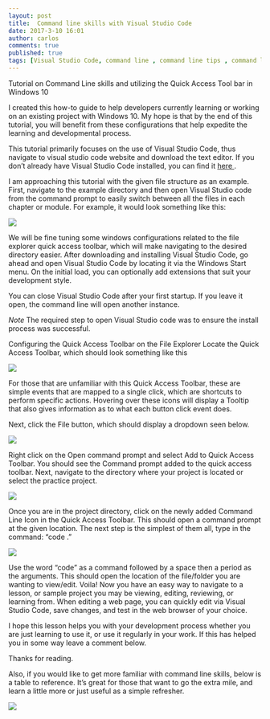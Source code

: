 ```yaml
---
layout: post
title:  Command line skills with Visual Studio Code
date: 2017-3-10 16:01
author: carlos
comments: true
published: true
tags: [Visual Studio Code, command line , command line tips , command line Visual Studio Code, Getting started with visual studio code ]
---
```

Tutorial on Command Line skills and utilizing the Quick Access Tool bar in Windows 10

I created this how-to guide to help developers currently learning or working on an existing project with Windows 10. My hope is that by the end of this tutorial, you will benefit from these configurations that help expedite the learning and developmental process.

This tutorial primarily focuses on the use of Visual Studio Code, thus navigate to visual studio code website and download the text editor. If you don’t already have Visual Studio Code installed, you can find it  <a href=https://code.visualstudio.com/> here </a>. 

I am approaching this tutorial with the given file structure as an example.  First, navigate to the example directory and then open Visual Studio code from the command prompt to easily switch between all the files in each chapter or module. For example, it would look something like this:

<img src="/images/2017-3-10/tutorialPic1.png"/>


We will be fine tuning some windows configurations related to the file explorer quick access toolbar, which will make navigating to the desired directory easier.
After downloading and installing Visual Studio Code, go ahead and open Visual Studio Code by locating it via the Windows Start menu. On the initial load, you can optionally add extensions that suit your development style.

You can close Visual Studio Code after your first startup. If you leave it open, the command line will open another instance.

*Note* The required step to open Visual Studio code was to ensure the install process was successful.


Configuring the Quick Access Toolbar on the File Explorer
Locate the Quick Access Toolbar, which should look something like this

<img src="/images/2017-3-10/quickAccesstoolbarhighlight.png"/>

For those that are unfamiliar with this Quick Access Toolbar, these are simple events that are mapped to a single click, which are shortcuts to perform specific actions. Hovering over these icons will display a Tooltip that also gives information as to what each button click event does. 

Next, click the File button, which should display a dropdown seen below.

<img src="/images/2017-3-10/commandhighlightFile.png"/>

Right click on the Open command prompt and select Add to Quick Access Toolbar. You should see the Command prompt added to the quick access toolbar. Next, navigate to the directory where your project is located or select the practice project.

<img src="/images/2017-3-10/addQAT.png"/>

Once you are in the project directory, click on the newly added Command Line Icon in the Quick Access Toolbar. This should open a command prompt at the given location. The next step is the simplest of them all, type in the command: “code .”

<img src="/images/2017-3-10/commandlinesample.png"/>

Use the word “code” as a command followed by a space then a period as the arguments. This should open the location of the file/folder you are wanting to view/edit. Voila!  Now you have an easy way to navigate to a lesson, or sample project you may be viewing, editing, reviewing, or learning from. When editing a web page, you can quickly edit via Visual Studio Code, save changes, and test in the web browser of your choice.

I hope this lesson helps you with your development process whether you are just learning to use it, or use it regularly in your work. If this has helped you in some way leave a comment below.

Thanks for reading.

Also, if you would like to get more familiar with command line skills, below is a table to reference. It’s great for those that want to go the extra mile, and learn a little more or just useful as a simple refresher.

<img src="/images/2017-3-10/commandTable.png"/>
